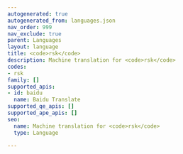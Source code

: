 ```yaml
---
autogenerated: true
autogenerated_from: languages.json
nav_order: 999
nav_exclude: true
parent: Languages
layout: language
title: <code>rsk</code>
description: Machine translation for <code>rsk</code>
codes:
- rsk
family: []
supported_apis:
- id: baidu
  name: Baidu Translate
supported_qe_apis: []
supported_ape_apis: []
seo:
  name: Machine translation for <code>rsk</code>
  type: Language

---
```


